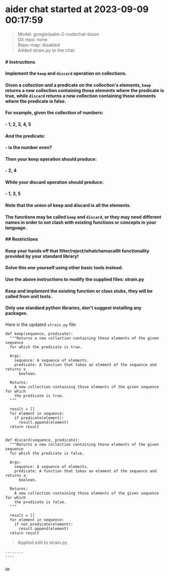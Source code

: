 
# aider chat started at 2023-09-09 00:17:59

> Model: google/palm-2-codechat-bison  
> Git repo: none  
> Repo-map: disabled  
> Added strain.py to the chat.  

#### # Instructions  
####   
#### Implement the `keep` and `discard` operation on collections.  
#### Given a collection and a predicate on the collection's elements, `keep` returns a new collection containing those elements where the predicate is true, while `discard` returns a new collection containing those elements where the predicate is false.  
####   
#### For example, given the collection of numbers:  
####   
#### - 1, 2, 3, 4, 5  
####   
#### And the predicate:  
####   
#### - is the number even?  
####   
#### Then your keep operation should produce:  
####   
#### - 2, 4  
####   
#### While your discard operation should produce:  
####   
#### - 1, 3, 5  
####   
#### Note that the union of keep and discard is all the elements.  
####   
#### The functions may be called `keep` and `discard`, or they may need different names in order to not clash with existing functions or concepts in your language.  
####   
#### ## Restrictions  
####   
#### Keep your hands off that filter/reject/whatchamacallit functionality provided by your standard library!  
#### Solve this one yourself using other basic tools instead.  
####   
#### ####  
####   
#### Use the above instructions to modify the supplied files: strain.py  
#### Keep and implement the existing function or class stubs, they will be called from unit tests.  
#### Only use standard python libraries, don't suggest installing any packages.  

Here is the updated `strain.py` file:

```
def keep(sequence, predicate):
  """Returns a new collection containing those elements of the given sequence
  for which the predicate is true.

  Args:
    sequence: A sequence of elements.
    predicate: A function that takes an element of the sequence and returns a
      boolean.

  Returns:
    A new collection containing those elements of the given sequence for which
    the predicate is true.
  """

  result = []
  for element in sequence:
    if predicate(element):
      result.append(element)
  return result


def discard(sequence, predicate):
  """Returns a new collection containing those elements of the given sequence
  for which the predicate is false.

  Args:
    sequence: A sequence of elements.
    predicate: A function that takes an element of the sequence and returns a
      boolean.

  Returns:
    A new collection containing those elements of the given sequence for which
    the predicate is false.
  """

  result = []
  for element in sequence:
    if not predicate(element):
      result.append(element)
  return result
```

> Applied edit to strain.py  
```
........
----


OK

```